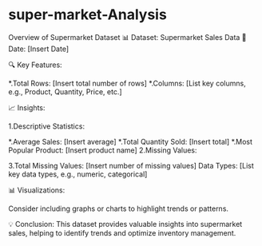 # super-market-Analysis

Overview of Supermarket Dataset
📊 Dataset: Supermarket Sales Data
📅 Date: [Insert Date]

🔍 Key Features:

*.Total Rows: [Insert total number of rows]
*.Columns: [List key columns, e.g., Product, Quantity, Price, etc.]

📈 Insights:

1.Descriptive Statistics:

  *.Average Sales: [Insert average]
  *.Total Quantity Sold: [Insert total]
  *.Most Popular Product: [Insert product name]
2.Missing Values:

3.Total Missing Values: [Insert number of missing values]
Data Types:
[List key data types, e.g., numeric, categorical]

📊 Visualizations:

Consider including graphs or charts to highlight trends or patterns.

💡 Conclusion: This dataset provides valuable insights into supermarket sales, helping to identify trends and optimize inventory management.

